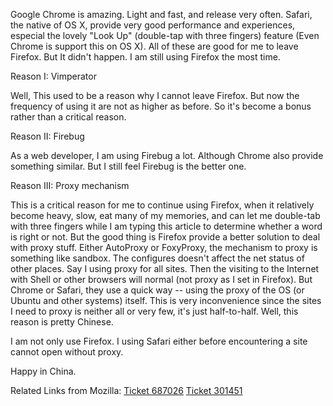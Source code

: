 Google Chrome is amazing. Light and fast, and release very often. Safari, the native of OS X, provide very good performance and experiences, especial the lovely  "Look Up" (double-tap with three fingers) feature (Even Chrome is support this on OS X). All of these are good for me to leave Firefox. But It didn't happen. I am still using Firefox the most time.

Reason I: Vimperator

Well, This used to be a reason why I cannot leave Firefox. But now the frequency of using it are not as higher as before. So it's become a bonus rather than a critical reason.

Reason II: Firebug

As a web developer, I am using Firebug a lot. Although Chrome also provide something similar. But I still feel Firebug is the better one.

Reason III: Proxy mechanism

This is a critical reason for me to continue using Firefox, when it relatively become heavy, slow, eat many of my memories, and can let me double-tab with three fingers while I am typing this article to determine whether a word is right or not. But the good thing is Firefox provide a better solution to deal with proxy stuff. Either AutoProxy or FoxyProxy, the mechanism to proxy is something like sandbox. The configures doesn't affect the net status of other places. Say I using proxy for all sites. Then the visiting to the Internet with Shell or other browsers will normal (not proxy as I set in Firefox). But Chrome or Safari, they use a quick way -- using the proxy of the OS (or Ubuntu and other systems) itself. This is very inconvenience since the sites I need to proxy is neither all or very few, it's just half-to-half. Well, this reason is pretty Chinese.

I am not only use Firefox. I using Safari either before encountering a site cannot open without proxy.

Happy in China.

Related Links from Mozilla: 
[Ticket 687026](https://bugzilla.mozilla.org/show_bug.cgi?id=687026)
[Ticket 301451](https://bugzilla.mozilla.org/show_bug.cgi?id=301451)